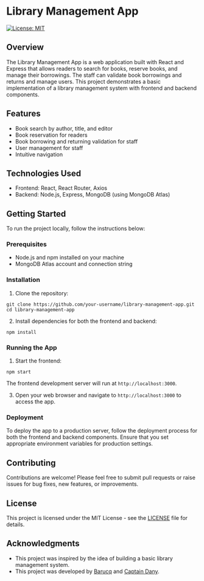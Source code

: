 # Library Management App

[![License: MIT](https://img.shields.io/badge/License-MIT-yellow.svg)](https://opensource.org/licenses/MIT)

## Overview

The Library Management App is a web application built with React and Express that allows readers to search for books, reserve books, and manage their borrowings. The staff can validate book borrowings and returns and manage users. This project demonstrates a basic implementation of a library management system with frontend and backend components.

## Features

- Book search by author, title, and editor
- Book reservation for readers
- Book borrowing and returning validation for staff
- User management for staff
- Intuitive navigation

## Technologies Used

- Frontend: React, React Router, Axios
- Backend: Node.js, Express, MongoDB (using MongoDB Atlas)

## Getting Started

To run the project locally, follow the instructions below:

### Prerequisites

- Node.js and npm installed on your machine
- MongoDB Atlas account and connection string

### Installation

1. Clone the repository:

```
git clone https://github.com/your-username/library-management-app.git
cd library-management-app
```

2. Install dependencies for both the frontend and backend:

```
npm install
```

### Running the App

1. Start the frontend:

```
npm start
```

The frontend development server will run at `http://localhost:3000`.

3. Open your web browser and navigate to `http://localhost:3000` to access the app.

### Deployment

To deploy the app to a production server, follow the deployment process for both the frontend and backend components. Ensure that you set appropriate environment variables for production settings.

## Contributing

Contributions are welcome! Please feel free to submit pull requests or raise issues for bug fixes, new features, or improvements.

## License

This project is licensed under the MIT License - see the [LICENSE](LICENSE) file for details.

## Acknowledgments

- This project was inspired by the idea of building a basic library management system.
- This project was developed by [Barucq](https://github.com/Barucq/) and [Captain Dany](https://github.com/CaptDany/).
